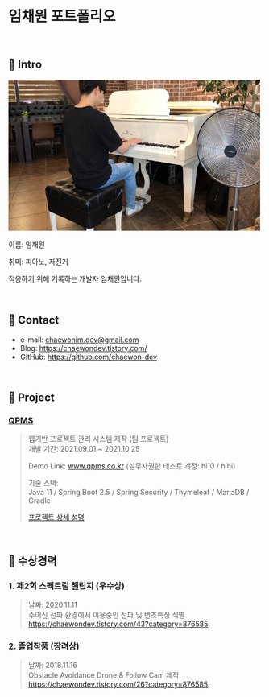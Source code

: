 # 임채원 포트폴리오



<br>

## :pushpin: Intro

<img src="chaewon-piano.jpg" width="500" height="300">

이름: 임채원

취미: 피아노, 자전거

적응하기 위해 기록하는 개발자 임채원입니다.

<br>

## :pushpin: Contact

- e-mail: chaewonim.dev@gmail.com
- Blog: https://chaewondev.tistory.com/
- GitHub: <https://github.com/chaewon-dev>

<br>

## :pushpin: Project

### <a href="https://github.com/chaewon-dev/QPMS" target="_blank">QPMS</a>

> 웹기반 프로젝트 관리 시스템 제작 (팀 프로젝트) <br>
> 개발 기간: 2021.09.01 ~ 2021.10.25
>
> Demo Link: www.qpms.co.kr  (실무자권한 테스트 계정: hi10 / hihi)
> 
> 기술 스택:<br>
> Java 11 / Spring Boot 2.5 / Spring Security / Thymeleaf / MariaDB / Gradle
>
> <a href="https://github.com/chaewon-dev/QPMS" target="_blank">프로젝트 상세 설명</a>

<br>

## :pushpin: 수상경력

### 1. 제2회 스펙트럼 챌린지 (우수상)

>날짜: 2020.11.11<br>
>주어진 전파 환경에서 이용중인 전파 및 변조특성 식별<br>
>https://chaewondev.tistory.com/43?category=876585

### 2. 졸업작품 (장려상)

>날짜: 2018.11.16<br>
>Obstacle Avoidance Drone & Follow Cam 제작<br>
>https://chaewondev.tistory.com/26?category=876585









